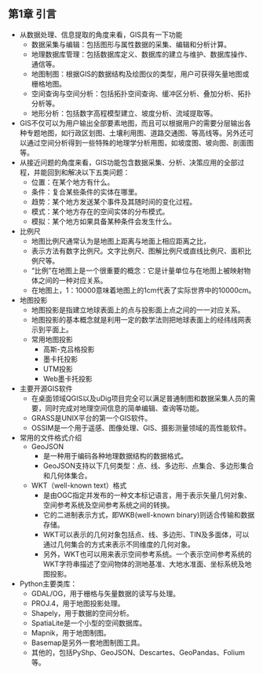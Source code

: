 ## 第1章 引言
- 从数据处理、信息提取的角度来看，GIS具有一下功能
	- 数据采集与编辑：包括图形与属性数据的采集、编辑和分析计算。
	- 地理数据库管理：包括数据库定义、数据库的建立与维护、数据库操作、通信等。
	- 地图制图：根据GIS的数据结构及绘图仪的类型，用户可获得矢量地图或栅格地图。
	- 空间查询与空间分析：包括拓扑空间查询、缓冲区分析、叠加分析、拓扑分析等。
	- 地形分析：包括数字高程模型建立、坡度分析、流域提取等。
- GIS不仅可以为用户输出全部要素地图，而且可以根据用户的需要分层输出各种专题地图，如行政区划图、土壤利用图、道路交通图、等高线等。另外还可以通过空间分析得到一些特殊的地理学分析用图，如坡度图、坡向图、剖面图等。
- 从接近问题的角度来看，GIS功能包含数据采集、分析、决策应用的全部过程，并能回到和解决以下五类问题：
	- 位置：在某个地方有什么。
	- 条件：复合某些条件的实体在哪里。
	- 趋势：某个地方发送某个事件及其随时间的变化过程。
	- 模式：某个地方存在的空间实体的分布模式。
	- 模拟：某个地方如果具备某种条件会发生什么。
- 比例尺
	- 地图比例尺通常认为是地图上距离与地面上相应距离之比，
	- 表示方法有数字比例尺。文字比例尺、图解比例尺或直线比例尺、面积比例尺等。
	- “比例”在地图上是一个很重要的概念：它是计量单位与在地图上被映射物体之间的一种对应关系。
	- 在地图上，1：10000意味着地图上的1cm代表了实际世界中的10000cm。
- 地图投影
	- 地图投影是指建立地球表面上的点与投影面上点之间的一一对应关系。
	- 地图投影的基本概念就是利用一定的数学法则把地球表面上的经纬线网表示到平面上。 
	- 常用地图投影
		- 高斯-克吕格投影
		- 墨卡托投影
		- UTM投影
		- Web墨卡托投影
- 主要开源GIS软件
	- 在桌面领域QGIS以及uDig项目完全可以满足普通制图和数据采集人员的需要，同时完成对地理空间信息的简单编辑、查询等功能。
	- GRASS是UNIX平台的第一个GIS软件。
	- OSSIM是一个用于遥感、图像处理、GIS、摄影测量领域的高性能软件。
- 常用的文件格式介绍
	- GeoJSON
		- 是一种用于编码各种地理数据结构的数据格式。
		- GeoJSON支持以下几何类型：点、线、多边形、点集合、多边形集合和几何体集合。
	- WKT（well-known text）格式
		- 是由OGC指定并发布的一种文本标记语言，用于表示矢量几何对象、空间参考系统及空间参考系统之间的转换。
		- 它的二进制表示方式，即WKB(well-known binary)则适合传输和数据存储。
		- WKT可以表示的几何对象包括点、线、多边形、TIN及多面体，可以通过几何集合的方式来表示不同维度的几何对象。
		- 另外，WKT也可以用来表示空间参考系统。一个表示空间参考系统的WKT字符串描述了空间物体的测地基准、大地水准面、坐标系统及地图投影。
- Python主要类库：
	- GDAL/OG，用于栅格与矢量数据的读写与处理。
	- PROJ.4，用于地图投影处理。
	- Shapely，用于数据的空间分析。
	- SpatiaLite是一个小型的空间数据库。
	- Mapnik，用于地图制图。
	- Basemap是另外一套地图制图工具。
	- 其他的，包括PyShp、GeoJSON、Descartes、GeoPandas、Folium等。